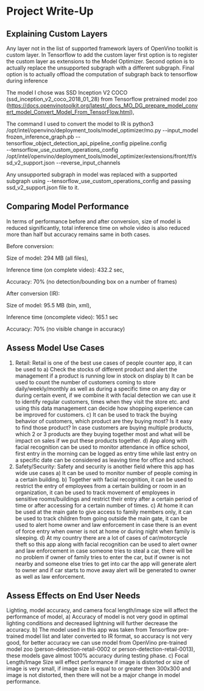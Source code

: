 # Project Write-Up



## Explaining Custom Layers

Any layer not in the list of supported framework layers of OpenVino toolkit is custom layer.
In Tensorflow to add the custom layer first option is to register the custom layer as extensions to the Model Optimizer.
Second option is to actually replace the unsupported subgraph with a different subgraph.
Final option is to actually offload the computation of subgraph back to tensorflow during inference

The model I chose was SSD Inception V2 COCO (ssd_inception_v2_coco_2018_01_28) from Tensorflow pretrained model zoo (https://docs.openvinotoolkit.org/latest/_docs_MO_DG_prepare_model_convert_model_Convert_Model_From_TensorFlow.html),

The command I used to convert the model to IR is 
python3 /opt/intel/openvino/deployment_tools/model_optimizer/mo.py 
--input_model frozen_inference_graph.pb 
--tensorflow_object_detection_api_pipeline_config pipeline.config  
--tensorflow_use_custom_operations_config /opt/intel/openvino/deployment_tools/model_optimizer/extensions/front/tf/ssd_v2_support.json 
--reverse_input_channels

Any unsupported subgraph in model was replaced with a supported subgraph using --tensorflow_use_custom_operations_config and passing ssd_v2_support.json file to it.

## Comparing Model Performance

In terms of performance before and after conversion, size of model is reduced significantly, total inference time on whole video is also reduced more than half but accuracy remains same in both cases.

Before conversion:

Size of model: 294 MB (all files), 

Inference time (on complete video): 432.2 sec, 

Accuracy: 70% (no detection/bounding box on a number of frames)




After conversion (IR):

Size of model:					95.5 MB (bin, xml),

Inference time (oncomplete video):		165.1 sec

Accuracy:				70% (no visible change in accuracy)



## Assess Model Use Cases

1.	Retail: Retail is one of the best use cases of people counter app, it can be used to
a)	Check the stocks of different product and alert the management if a product is running low in stock on display
b)	It can be used to count the number of customers coming to store daily/weekly/monthly as well as during a specific time on any day or during certain event, if we combine it with facial detection we can use it to identify regular customers, times when they visit the store etc. and using this data management can decide how shopping experience can be improved for customers.
c)	It can be used to track the buying behavior of customers, which product are they buying most? Is it easy to find those product? In case customers are buying multiple products, which 2 or 3 products are they buying together most and what will be impact on sales if we put these products together.
d)	App along with facial recognition can be used to monitor attendance in office school, first entry in the morning can be logged as entry time while last entry on a specific date can be considered as leaving time for office and school.
2.	Safety/Security: Safety and security is another field where this app has wide use cases
a)	It can be used to monitor number of people coming in a certain building.
b)	Together with facial recognition, it can be used to restrict the entry of employees from a certain building or room in an organization, it can be used to track movement of employees in sensitive rooms/buildings and restrict their entry after a certain period of time or after accessing for a certain number of times.
c)	At home it can be used at the main gate to give access to family members only, it can be used to track children from going outside the main gate, it can be used to alert home owner and law enforcement in case there is an event of force entry when owner is not at home or during night when family is sleeping.
d)	At my country there are a lot of cases of car/motorcycle theft so this app along with facial recognition can be used to alert owner and law enforcement in case someone tries to steal a car, there will be no problem if owner of family tries to enter the car, but if owner is not nearby and someone else tries to get into car the app will generate alert to owner and if car starts to move away alert will be generated to owner as well as law enforcement.

## Assess Effects on End User Needs

Lighting, model accuracy, and camera focal length/image size will affect the performance of model,
a)	Accuracy of model is not very good in optimal lighting conditions and decreased lightning will further decrease the accuracy.
b)	The model used in this app was taken from Tensorflow pre-trained model list and later converted to IR format, so accuracy is not very good, for better accuracy we can use model from OpenVino pre-trained model zoo (person-detection-retail-0002 or person-detection-retail-0013), these models gave almost 100% accuracy during testing phase.
c)	Focal Length/Image Size will effect performance if image is distorted or size of image is very small, if image size is equal to or greater then 300x300 and image is not distorted, then there will not be a major change in model performance.
